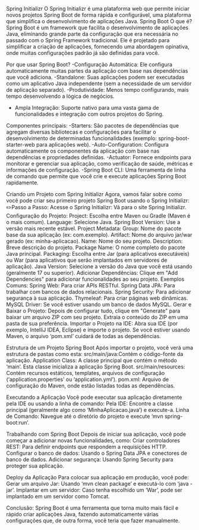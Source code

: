 Spring Initializr
O Spring Initializr é uma plataforma web que permite iniciar novos projetos Spring Boot de forma rápida e configurável, uma plataforma que simplifica o desenvolvimento de aplicações Java.
Spring Boot
O que é?
Spring Boot é um framework que facilita o desenvolvimento de aplicações Java, eliminando grande parte da configuração que era necessária no passado com o Spring Framework tradicional. Ele é projetado para simplificar a criação de aplicações, fornecendo uma abordagem opinativa, onde muitas configurações padrão já são definidas para você.

Por que usar Spring Boot?
-Configuração Automática: Ele configura automaticamente muitas partes da aplicação com base nas dependências que você adiciona.
-Standalone: Suas aplicações podem ser executadas como um aplicativo Java independente (sem a necessidade de um servidor de aplicação separado).
-Produtividade: Menos tempo configurando, mais tempo desenvolvendo a lógica de negócios.
- Ampla Integração: Suporte nativo para uma vasta gama de funcionalidades e integração com outros projetos do Spring.

Componentes principais:
-Starters: São pacotes de dependências que agregam diversas bibliotecas e configurações para facilitar o desenvolvimento de determinadas funcionalidades (exemplo: spring-boot-starter-web para aplicações web).
-Auto-Configuration: Configura automaticamente os componentes da aplicação com base nas dependências e propriedades definidas.
-Actuator: Fornece endpoints para monitorar e gerenciar sua aplicação, como verificação de saúde, métricas e informações de configuração.
-Spring Boot CLI: Uma ferramenta de linha de comando que permite que você crie e execute aplicações Spring Boot rapidamente.

Criando um Projeto com Spring Initializr
Agora, vamos falar sobre como você pode criar seu primeiro projeto Spring Boot usando o Spring Initializr:
✏️Passo a Passo:
Acesse o Spring Initializr:
Vá para o site Spring Initializr.
Configuração do Projeto:
Project: Escolha entre Maven ou Gradle (Maven é o mais comum).
Language: Selecione Java.
Spring Boot Version: Use a versão mais recente estável.
Project Metadata:
Group: Nome do pacote base da sua aplicação (ex: com.exemplo).
Artifact: Nome do arquivo jar/war gerado (ex: minha-aplicacao).
Name: Nome do seu projeto.
Description: Breve descrição do projeto.
Package Name: O nome completo do pacote Java principal.
Packaging: Escolha entre Jar (para aplicativos executáveis) ou War (para aplicativos que serão implantados em servidores de aplicação).
Java Version: Selecione a versão do Java que você está usando (geralmente 17 ou superior).
Adicionar Dependências:
Clique em "Add Dependencies" para adicionar funcionalidades ao seu projeto.
Exemplos Comuns:
Spring Web: Para criar APIs RESTful.
Spring Data JPA: Para trabalhar com bancos de dados relacionais.
Spring Security: Para adicionar segurança à sua aplicação.
Thymeleaf: Para criar páginas web dinâmicas.
MySQL Driver: Se você estiver usando um banco de dados MySQL.
Gerar e Baixar o Projeto:
Depois de configurar tudo, clique em "Generate" para baixar um arquivo ZIP com seu projeto.
Extraia o conteúdo do ZIP em uma pasta de sua preferência.
Importar o Projeto na IDE:
Abra sua IDE (por exemplo, IntelliJ IDEA, Eclipse) e importe o projeto.
Se você estiver usando Maven, o arquivo ‘pom.xml’ cuidará de todas as dependências.


Estrutura de um Projeto Spring Boot
Após importar o projeto, você verá uma estrutura de pastas como esta:
src/main/java:Contém o código-fonte da aplicação.
Application Class: A classe principal que contém o método ‘main’. Esta classe inicializa a aplicação Spring Boot.
src/main/resources: Contém recursos estáticos, templates, arquivos de configuração (‘application.properties’ ou ‘application.yml’).
pom.xml: Arquivo de configuração do Maven, onde estão listadas todas as dependências.


Executando a Aplicação
Você pode executar sua aplicação diretamente pela IDE ou usando a linha de comando:
Pela IDE: Encontre a classe principal (geralmente algo como ‘MinhaAplicacao.java’) e execute-a.
Linha de Comando: Navegue até o diretório do projeto e execute ‘mvn spring-boot:run’.


Trabalhando com Spring Boot
Depois de iniciar sua aplicação, você pode começar a adicionar novas funcionalidades, como:
Criar controladores REST: Para definir endpoints que respondem a requisições HTTP.
Configurar o banco de dados: Usando o Spring Data JPA e conectores de banco de dados.
Adicionar segurança: Usando Spring Security para proteger sua aplicação.


Deploy da Aplicação
Para colocar sua aplicação em produção, você pode:
Gerar um arquivo Jar: Usando ‘mvn clean package’ e executá-lo com ‘java -jar’.
Implantar em um servidor: Caso tenha escolhido um ‘War’, pode ser implantado em um servidor como Tomcat.


Conclusão: Spring Boot é uma ferramenta que torna muito mais fácil e rápido criar aplicações Java, fazendo automaticamente várias configurações que, de outra forma, você teria que fazer manualmente.
